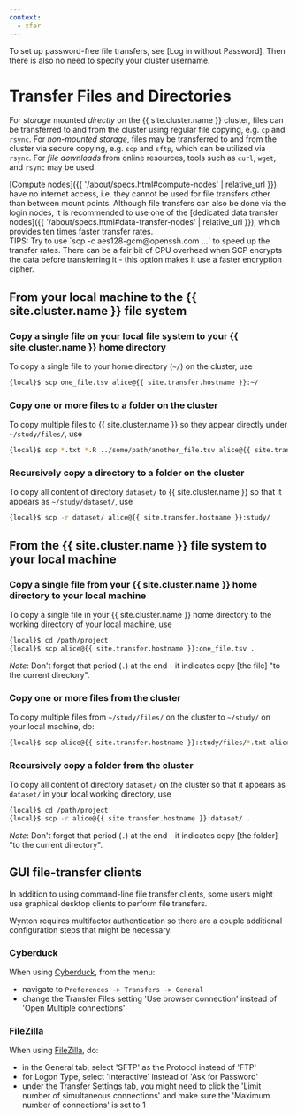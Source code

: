 ```yaml
---
context:
  - xfer
---
```


<div class="alert alert-info" role="alert" markdown="1">
To set up password-free file transfers, see [Log in without Password].  Then there is also no need to specify your cluster username.
</div>


# Transfer Files and Directories

For _storage_ mounted _directly_ on the {{ site.cluster.name }} cluster, files can be transferred to and from the cluster using regular file copying, e.g. `cp` and `rsync`.
For _non-mounted storage_, files may be transferred to and from the cluster via secure copying, e.g. `scp` and `sftp`, which can be utilized via `rsync`.
For _file downloads_ from online resources, tools such as `curl`, `wget`, and `rsync` may be used.

<div class="alert alert-warning" role="alert" markdown="1">
[Compute nodes]({{ '/about/specs.html#compute-nodes' | relative_url }}) have no internet access, i.e. they cannot be used for file transfers other than between mount points.  Although file transfers can also be done via the login nodes, it is recommended to use one of the [dedicated data transfer nodes]({{ '/about/specs.html#data-transfer-nodes' | relative_url }}), which provides ten times faster transfer rates.
</div>


<div class="alert alert-info" role="alert" markdown="1">
TIPS: Try to use `scp -c aes128-gcm@openssh.com ...` to speed up the transfer rates.  There can be a fair bit of CPU overhead when SCP encrypts the data before transferring it - this option makes it use a faster encryption cipher.
</div>



## <span class="glyphicon glyphicon-upload"></span> From your local machine to the {{ site.cluster.name }} file system

### Copy a single file on your local file system to your {{ site.cluster.name }} home directory

To copy a single file to your home directory (`~/`) on the cluster, use
```sh
{local}$ scp one_file.tsv alice@{{ site.transfer.hostname }}:~/
```


### Copy one or more files to a folder on the cluster

To copy multiple files to {{ site.cluster.name }} so they appear directly under `~/study/files/`, use
```sh
{local}$ scp *.txt *.R ../some/path/another_file.tsv alice@{{ site.transfer.hostname }}:study/files/
```

### Recursively copy a directory to a folder on the cluster

To copy all content of directory `dataset/` to {{ site.cluster.name }} so that it appears as `~/study/dataset/`, use
```sh
{local}$ scp -r dataset/ alice@{{ site.transfer.hostname }}:study/
```



## <span class="glyphicon glyphicon-download"></span> From the {{ site.cluster.name }} file system to your local machine

### Copy a single file from your {{ site.cluster.name }} home directory to your local machine

To copy a single file in your  {{ site.cluster.name }} home directory to the working directory of your local machine, use
```sh
{local}$ cd /path/project
{local}$ scp alice@{{ site.transfer.hostname }}:one_file.tsv .
```

_Note_: Don't forget that period (`.`) at the end - it indicates copy [the file] "to the current directory".


### Copy one or more files from the cluster

To copy multiple files from `~/study/files/` on the cluster to `~/study/` on your local machine, do:
```sh
{local}$ scp alice@{{ site.transfer.hostname }}:study/files/*.txt alice@{{ site.transfer.hostname }}:study/files/*.R ~/study/
```

### Recursively copy a folder from the cluster

To copy all content of directory `dataset/` on the cluster so that it appears as `dataset/` in your local working directory, use
```sh
{local}$ cd /path/project
{local}$ scp -r alice@{{ site.transfer.hostname }}:dataset/ .
```

_Note_: Don't forget that period (`.`) at the end - it indicates copy [the folder] "to the current directory".


## GUI file-transfer clients 

In addition to using command-line file transfer clients, some users might use graphical desktop clients to perform file transfers. 

<div class="alert alert-info" role="alert" markdown="1">
Wynton requires multifactor authentication so there are a couple additional configuration steps that might be necessary.
</div>


### Cyberduck 

When using [Cyberduck], from the menu:

- navigate to `Preferences -> Transfers -> General` 
- change the Transfer Files setting 'Use browser connection' instead of 'Open Multiple connections'


### FileZilla

When using [FileZilla], do:

- in the General tab, select 'SFTP' as the Protocol instead of 'FTP'
- for Logon Type, select 'Interactive' instead of 'Ask for Password'
- under the Transfer Settings tab, you might need to click the 'Limit number of simultaneous connections' and make sure the 'Maximum number of connections' is set to 1


[Cyberduck]: https://cyberduck.io/
[FileZilla]: https://filezilla-project.org/
[Log in without Password]: /hpc/howto/log-in-without-pwd.html
